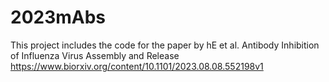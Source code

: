 # 2023mAbs
This project includes the code for the paper by hE et al. Antibody Inhibition of Influenza Virus Assembly and Release
https://www.biorxiv.org/content/10.1101/2023.08.08.552198v1
